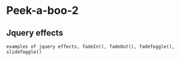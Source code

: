 # Peek-a-boo-2

## Jquery effects

```examples of jquery effects, fadeIn(), fadeOut(), fadeToggle(), slideToggle()```

